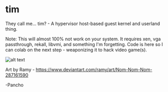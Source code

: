# tim
They call me... tim? - A hypervisor host-based guest kernel and userland thing.


Note: This will almost 100% not work on your system.
It requires xen, vga passthrough, rekall, libvmi, and something I'm forgetting.
Code is here so I can colab on the next step - weaponizing it to hack video game(s).

![alt text](https://github.com/Coalfire-Research/tim/blob/master/media/bunny.jpg "Logo Title Text 1")

Art by Ramy - https://www.deviantart.com/ramy/art/Nom-Nom-Nom-287161590

-Pancho
